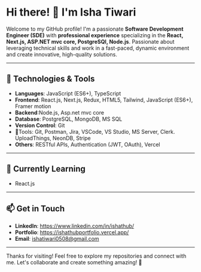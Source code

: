 
# Hi there! 👋 I'm Isha Tiwari

Welcome to my GitHub profile! I'm a passionate **Software Development Engineer (SDE)** with **professional experience** specializing in the **React, Next.js, ASP.NET mvc core, PostgreSQl, Node.js**. 
Passionate about leveraging technical skills and work in a fast-paced, dynamic environment and create innovative, high-quality solutions.

---

## 🔧 Technologies & Tools

- **Languages**: JavaScript (ES6+), TypeScript
- **Frontend**: React.js, Next.js, Redux, HTML5, Tailwind, JavaScript (ES6+), Framer motion
- **Backend**:Node.js, Asp.net mvc core
- **Database**: PostgreSQL, MongoDB, MS SQL
- **Version Control**: Git
- 🔧Tools: Git, Postman, Jira, VSCode, VS Studio, MS Server, Clerk. UploadThings, NeonDB, Stripe
- **Others**: RESTful APIs, Authentication (JWT, OAuth), Vercel

---

## 🌱 Currently Learning

- React.js

---

## 📫 Get in Touch

- **LinkedIn**: https://www.linkedin.com/in/ishathub/
- **Portfolio**: https://ishathubportfolio.vercel.app/
- **Email**: ishatiwari0508@gmail.com

---

Thanks for visiting! Feel free to explore my repositories and connect with me. Let's collaborate and create something amazing! 🚀
